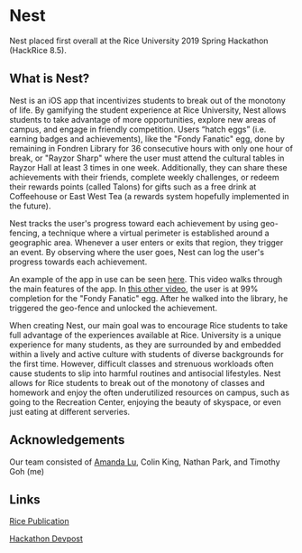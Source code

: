# Nest
Nest placed first overall at the Rice University 2019 Spring Hackathon (HackRice 8.5).

## What is Nest?
Nest is an iOS app that incentivizes students to break out of the monotony of life. By gamifying the student experience at Rice University, Nest allows students to take advantage of more opportunities, explore new areas of campus, and engage in friendly competition. Users “hatch eggs” (i.e. earning badges and achievements), like the "Fondy Fanatic" egg, done by remaining in Fondren Library for 36 consecutive hours with only one hour of break, or "Rayzor Sharp" where the user must attend the cultural tables in Rayzor Hall at least 3 times in one week. Additionally, they can share these achievements with their friends, complete weekly challenges, or redeem their rewards points (called Talons) for gifts such as a free drink at Coffeehouse or East West Tea (a rewards system hopefully implemented in the future).

Nest tracks the user's progress toward each achievement by using geo-fencing, a technique where a virtual perimeter is established around a geographic area. Whenever a user enters or exits that region, they trigger an event. By observing where the user goes, Nest can log the user's progress towards each achievement.

An example of the app in use can be seen [here](https://www.youtube.com/watch?v=4TN4TXioNUk&feature=youtu.be&fbclid=IwAR3lx71S01EKUNHFCFnaOf08XDKmZO8ESNoEq1ABY4wz-cpkbb_rn-iPxSE). This video walks through the main features of the app. In [this other video](https://www.youtube.com/watch?v=iyI2vAL3Mj8), the user is at 99% completion for the "Fondy Fanatic" egg. After he walked into the library, he triggered the geo-fence and unlocked the achievement.

When creating Nest, our main goal was to encourage Rice students to take full advantage of the experiences available at Rice. University is a unique experience for many students, as they are surrounded by and embedded within a lively and active culture with students of diverse backgrounds for the first time. However, difficult classes and strenuous workloads often cause students to slip into harmful routines and antisocial lifestyles. Nest allows for Rice students to break out of the monotony of classes and homework and enjoy the often underutilized resources on campus, such as going to the Recreation Center, enjoying the beauty of skyspace, or even just eating at different serveries.

## Acknowledgements
Our team consisted of [Amanda Lu](https://github.com/aslu10), Colin King, Nathan Park, and Timothy Goh (me)

## Links
[Rice Publication](https://csweb.rice.edu/content/novice-hackers-win-top-prizes-hackrice-85)

[Hackathon Devpost](https://devpost.com/software/nest?ref_content=contribution-prompt&ref_feature=engagement&ref_medium=email&utm_campaign=contribution-prompt&utm_content=contribution_reminder&utm_medium=email&utm_source=transactional#app-team)
